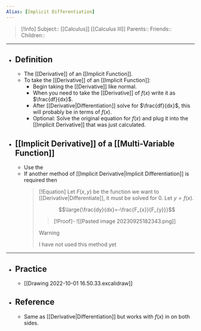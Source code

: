 ```yaml
---
Alias: [Implicit Differentiation]
---
```

> [!Info]
> Subject:: [[Calculus]] [[Calculus III]]
> Parents:: 
> Friends:: 
> Children:: 
---
- ## Definition
	- The [[Derivative]] of an [[Implicit Function]].
	- To take the [[Derivative]] of an [[Implicit Function]]:
		- Begin taking the [[Derivative]] like normal.
		- When you need to take the [[Derivative]] of $f(x)$ write it as $\frac{df}{dx}$.
		- After [[Derivative|Differentiation]] solve for $\frac{df}{dx}$, this will probably be in terms of $f(x)$.
		- Optional: Solve the original equation for $f(x)$ and plug it into the [[Implicit Derivative]] that was just calculated.
- ## [[Implicit Derivative]] of a [[Multi-Variable Function]]
	- Use the 
	- If another method of [[Implicit Derivative|Implicit Differentiation]] is required then 
	  > [!Equation]
	  > Let $F(x,y)$ be the function we want to [[Derivative|Differentiate]], it must be solved for $0$.
	  > Let $y=f(x)$.
	  > 
	  > $$\large{\frac{dy}{dx}=-\frac{F_{x}}{F_{y}}}$$
	  > > [!Proof]-
	  > > ![[Pasted image 20230925182343.png]]
	  > 
	  > > [!Warning]
	  > > I have not used this method yet
---
- ## Practice
	- [[Drawing 2022-10-01 16.50.33.excalidraw]]
- ## Reference
	- Same as [[Derivative|Differentiation]] but works with $f(x)$ in on both sides.